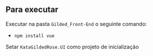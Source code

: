 
## Para executar



Executar na pasta `Gilded_Front-End` o seguinte comando:

* `npm install vue`

Setar `KataGildedRose.UI` como projeto de inicialização